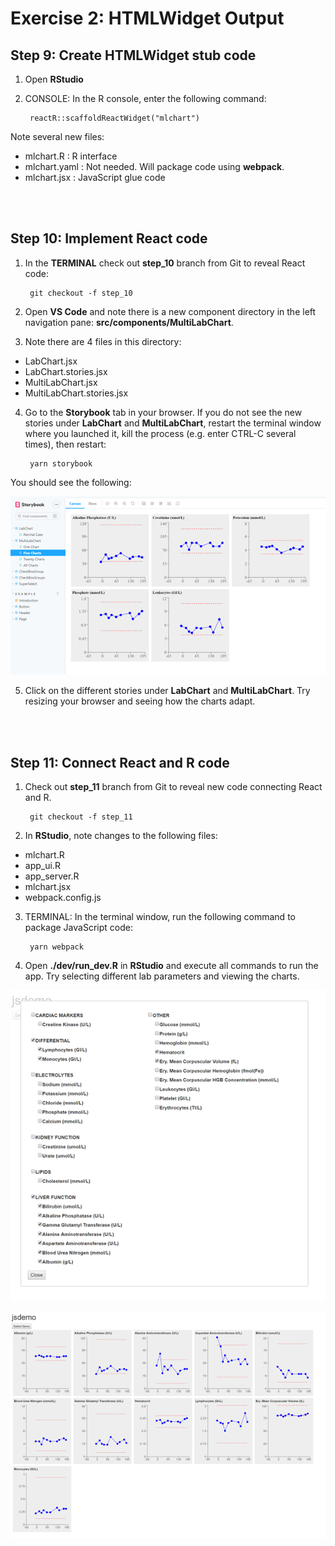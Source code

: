 # Exercise 2: HTMLWidget Output

## Step 9: Create HTMLWidget stub code

1. Open **RStudio**

2. CONSOLE: In the R console, enter the following command:

        reactR::scaffoldReactWidget("mlchart")
		
Note several new files:
- mlchart.R : R interface
- mlchart.yaml : Not needed.  Will package code using **webpack**.
- mlchart.jsx : JavaScript glue code

&nbsp;  
&nbsp;  

## Step 10: Implement React code

1. In the **TERMINAL** check out **step_10** branch from Git to reveal React code:

        git checkout -f step_10
		
2. Open **VS Code** and note there is a new component directory
in the left navigation pane: **src/components/MultiLabChart**.

3. Note there are 4 files in this directory:

- LabChart.jsx
- LabChart.stories.jsx
- MultiLabChart.jsx
- MultiLabChart.stories.jsx

4. Go to the **Storybook** tab in your browser.  If you do not see
the new stories under **LabChart** and **MultiLabChart**, restart
the terminal window where you launched it, kill the process
(e.g. enter CTRL-C several times), then restart:

        yarn storybook
		
You should see the following:

![](figs/fig1.png)

5. Click on the different stories under **LabChart** and **MultiLabChart**.
Try resizing your browser and seeing how the charts adapt.

&nbsp;  
&nbsp;  

## Step 11: Connect React and R code

1. Check out **step_11** branch from Git to reveal new code connecting React and R.

        git checkout -f step_11

2. In **RStudio**, note changes to the following files:

- mlchart.R
- app_ui.R
- app_server.R
- mlchart.jsx
- webpack.config.js

3. TERMINAL: In the terminal window, run the following command to package
JavaScript code:

        yarn webpack
		
4. Open **./dev/run_dev.R** in **RStudio** and execute all commands to run the app.  Try
selecting different lab parameters and viewing the charts.

![](figs/fig2.png)

![](figs/fig3.png)
